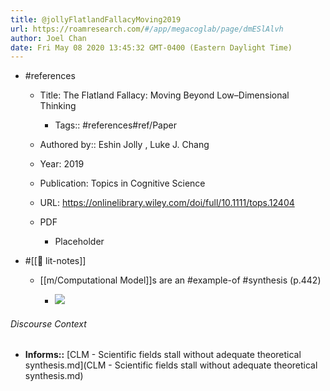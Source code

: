 ```yaml
---
title: @jollyFlatlandFallacyMoving2019
url: https://roamresearch.com/#/app/megacoglab/page/dmESlAlvh
author: Joel Chan
date: Fri May 08 2020 13:45:32 GMT-0400 (Eastern Daylight Time)
---
```


- #references

    - Title: The Flatland Fallacy: Moving Beyond Low–Dimensional Thinking

        - Tags:: #references#ref/Paper

    - Authored by::  Eshin Jolly ,  Luke J. Chang

    - Year: 2019

    - Publication: Topics in Cognitive Science

    - URL: https://onlinelibrary.wiley.com/doi/full/10.1111/tops.12404

    - PDF

        - Placeholder
- #[[📝 lit-notes]]

    - [[m/Computational Model]]s are an #example-of #synthesis (p.442)

        - ![](https://firebasestorage.googleapis.com/v0/b/firescript-577a2.appspot.com/o/imgs%2Fapp%2Fmegacoglab%2FmLWSmt0Kyg.png?alt=media&token=7b60e270-af07-4be5-97fd-eae9ae2ff42c)

###### Discourse Context

- **Informs::** [CLM - Scientific fields stall without adequate theoretical synthesis.md](CLM - Scientific fields stall without adequate theoretical synthesis.md)
